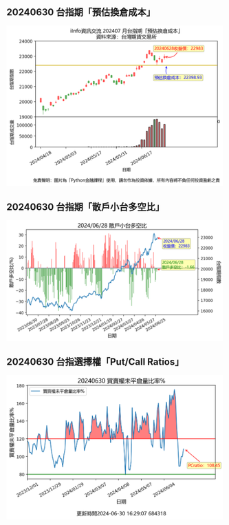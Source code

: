 ## 20240630 台指期「預估換倉成本」
![](txfcost.png)

## 20240630 台指期「散戶小台多空比」
![](bbiri.png)

## 20240630 台指選擇權「Put/Call Ratios」
![](pcratio.png)

